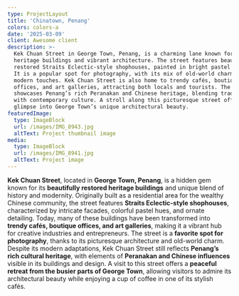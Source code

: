 ```yaml
---
type: ProjectLayout
title: 'Chinatown, Penang'
colors: colors-a
date: '2025-03-09'
client: Awesome client
description: >-
  Kek Chuan Street in George Town, Penang, is a charming lane known for its
  heritage buildings and vibrant architecture. The street features beautifully
  restored Straits Eclectic-style shophouses, painted in bright pastel colors.
  It is a popular spot for photography, with its mix of old-world charm and
  modern touches. Kek Chuan Street is also home to trendy cafés, boutique
  offices, and art galleries, attracting both locals and tourists. The area
  showcases Penang’s rich Peranakan and Chinese heritage, blending tradition
  with contemporary culture. A stroll along this picturesque street offers a
  glimpse into George Town’s unique architectural beauty.
featuredImage:
  type: ImageBlock
  url: /images/IMG_8943.jpg
  altText: Project thumbnail image
media:
  type: ImageBlock
  url: /images/IMG_8941.jpg
  altText: Project image
---
```

**Kek Chuan Street**, located in **George Town, Penang**, is a hidden gem known for its **beautifully restored heritage buildings** and unique blend of history and modernity. Originally built as a residential area for the wealthy Chinese community, the street features **Straits Eclectic-style shophouses**, characterized by intricate facades, colorful pastel hues, and ornate detailing. Today, many of these buildings have been transformed into **trendy cafés, boutique offices, and art galleries**, making it a vibrant hub for creative industries and entrepreneurs. The street is a **favorite spot for photography**, thanks to its picturesque architecture and old-world charm. Despite its modern adaptations, Kek Chuan Street still reflects **Penang’s rich cultural heritage**, with elements of **Peranakan and Chinese influences** visible in its buildings and design. A visit to this street offers a **peaceful retreat from the busier parts of George Town**, allowing visitors to admire its architectural beauty while enjoying a cup of coffee in one of its stylish cafés.

